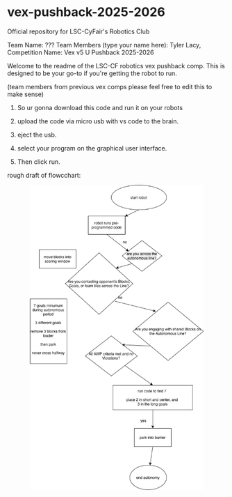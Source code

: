 # vex-pushback-2025-2026
Official repository for LSC-CyFair's Robotics Club

Team Name: ???
Team Members (type your name here):
Tyler Lacy, 
Competition Name: Vex v5 U Pushback 2025-2026


Welcome to the readme of the LSC-CF robotics vex pushback comp.
This is designed to be your go-to if you're getting the robot to run.

(team members from previous vex comps please feel free to edit this to make sense)


1. So ur gonna download this code and run it on your robots

2. upload the code via micro usb with vs code to the brain.

3. eject the usb.

4. select your program on the graphical user interface.

5. Then click run.

rough draft of flowcchart:
<p align="center">
  <img src="autonomousFLowchart.png" alt="flowchart" width="400">
</p>


